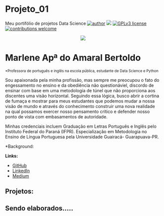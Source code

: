 # Projeto_01
Meu portifólio de projetos Data Science
[![author](https://img.shields.io/badge/author-carlosfab-red.svg)](https://www.linkedin.com/in/carlosfab) [![](https://img.shields.io/badge/python-3.7+-blue.svg)](https://www.python.org/downloads/release/python-365/) [![GPLv3 license](https://img.shields.io/badge/License-GPLv3-blue.svg)](http://perso.crans.org/besson/LICENSE.html) [![contributions welcome](https://img.shields.io/badge/contributions-welcome-brightgreen.svg?style=flat)](https://github.com/carlosfab/data_science/issues)

<p align="center">
  <img src = "https://github.com/marlenebertoldo/projeto_1_data_science/blob/main/sinapse.png">
</p>

# Marlene Apª do Amaral Bertoldo
<sub>*Professora de português e inglês na escola pública, estudante de Data Science e Python</sub>

Sou apaixonada pela minha profissão, mas sempre me preocupou o fato do engessamento no ensino e da obediência não questionáviel, discordo de ensinar com base em uma metodologia de túnel que não proporciona aos discentes uma visão horizontal. Seguindo essa lógica, busco abrir a cortina de fumaça e mostrar para meus estudantes que podemos mudar a nossa visão de mundo e através do conhecimento construir uma nova realidade na qual possamos exercer nosso pensamento crítico e defender nosso ponto de vista com embasamentos de autoridade.

Minhas credenciais incluem Graduação em Letras Português e Inglês pelo Instituto Federal do Paraná (IFPR). Especialização em Metodologia no Ensino de Língua Portuguesa pela Universidade Guairacá- Guarapuava-PR.


*Background:

**Links:**
* [GitHub](https://github.com/marlenebertoldo)
* [LinkedIn]()
* [Medium](https://medium.com/@marleneamaralbertoldo)


## Projetos:
Sendo elaborados.....
---

